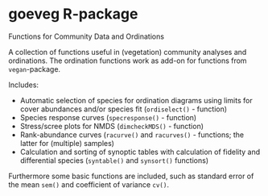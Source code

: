 # goeveg R-package
Functions for Community Data and Ordinations

A collection of functions useful in (vegetation) community analyses and ordinations. The ordination functions work as add-on for functions from `vegan`-package. 

Includes:
* Automatic selection of species for ordination diagrams using limits for cover abundances and/or species fit  (`ordiselect()` - function)
* Species response curves (`specresponse()` - function)
* Stress/scree plots for NMDS (`dimcheckMDS()` - function)
* Rank-abundance curves (`racurve()` and `racurves()` - functions; the latter for (multiple) samples)
* Calculation and sorting of synoptic tables with calculation of fidelity and differential species (`syntable()` and `synsort()` functions)


Furthermore some basic functions are included, such as standard error of the mean `sem()` and coefficient of variance `cv()`. 

